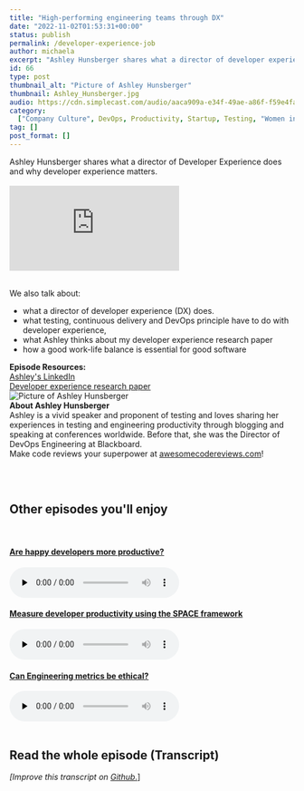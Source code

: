 ```yaml
---
title: "High-performing engineering teams through DX"
date: "2022-11-02T01:53:31+00:00"
status: publish
permalink: /developer-experience-job
author: michaela
excerpt: "Ashley Hunsberger shares what a director of developer experience does."
id: 66
type: post
thumbnail_alt: "Picture of Ashley Hunsberger"
thumbnail: Ashley_Hunsberger.jpg
audio: https://cdn.simplecast.com/audio/aaca909a-e34f-49ae-a86f-f59e4fa807f0/episodes/08be65aa-4b4e-41f5-8d94-3611ef987d90/audio/98662bb1-c656-4b89-afbc-ab4ce94e697f/default_tc.mp3
category:
  ["Company Culture", DevOps, Productivity, Startup, Testing, "Women in Tech"]
tag: []
post_format: []
---
```


<div class="episode-about">
Ashley Hunsberger shares what a director of Developer Experience does and why developer experience matters. <br/> <br/>

<div class="video-container">
<iframe class="video" src="https://www.youtube-nocookie.com/embed/PRt1dJJDVog" title="YouTube video player" rel=0"  frameborder="0" allowfullscreen="allowfullscreen allow="accelerometer; autoplay; clipboard-write; encrypted-media; gyroscope; picture-in-picture" allowfullscreen></iframe>
</div>

<br/>We also talk about:

<ul>
<li>what a director of developer experience (DX) does.</li>
<li>what testing, continuous delivery and DevOps principle have to do with developer experience,</li>
<li>what Ashley thinks about my developer experience research paper</li>
<li>how a good work-life balance is essential for good software</li>

</ul>
</div>

<div class="episode-links">
<b>Episode Resources:</b><br/>
<a href="https://www.linkedin.com/in/ashleyhunsberger/">Ashley's LinkedIn</a><br/>
<a href="https://www.michaelagreiler.com/wp-content/uploads/2021/12/Framework-for-Understanding-and-Improving.pdf">Developer experience research paper</a><br/>
</div>

<div class="row pt-2 align-items-center">
<div class="col-4 guest-picture">
<img src="Ashley_Hunsberger.jpg" alt="Picture of Ashley Hunsberger"/>
</div>
<div class="col-8 guest-about">
<b>About Ashley Hunsberger</b><br/>
Ashley is a vivid speaker and proponent of testing and loves sharing her experiences in testing and engineering productivity through blogging and speaking at conferences worldwide. Before that, she was the Director of DevOps Engineering at Blackboard.
</div>
</div>

<div class="sponsorship">
Make code reviews your superpower at <a href="https://awesomecodereviews.com">awesomecodereviews.com</a>!
</div>

<br/><br/>

<div>
  <h2>Other episodes you'll enjoy</h2>
  <br/>
    <div class="row-md-6">
      <div class="row g-0 border rounded overflow-hidden flex-md-row mb-4 shadow-sm h-md-250 position-relative">
          <div class="col p-4 d-flex flex-column position-static">
            <a href="https://software-engineering-unlocked.com/happy-developers-productive/"><h4 class="mb-0">Are happy developers more productive?</h3></a>
  <audio controls preload="none">
               <source src="https://cdn.simplecast.com/audio/aaca909a-e34f-49ae-a86f-f59e4fa807f0/episodes/130a6709-2e54-4309-b3cd-3a3a195eb6d5/audio/7679499b-f1db-4003-a02c-df863255a50b/default_tc.mp3" />
              </audio>
          </div>
        </div>
      </div>
    <div class="row-md-6">
      <div class="row g-0 border rounded overflow-hidden flex-md-row mb-4 shadow-sm h-md-250 position-relative">
          <div class="col p-4 d-flex flex-column position-static">
                       <a href="https://software-engineering-unlocked.com/measure-developer-productivity-space/"><h4 class="mb-0">Measure developer productivity using the SPACE framework</h3></a>
  <audio controls preload="none">
                <source src="https://cdn.simplecast.com/audio/aaca909a-e34f-49ae-a86f-f59e4fa807f0/episodes/5f2f49ae-1df9-4c13-9a52-670548e10892/audio/f557f044-ac96-40a4-b6b4-f8f215a1a81b/default_tc.mp3" />
              </audio>
          </div>
        </div>
      </div>
          <div class="row-md-6">
      <div class="row g-0 border rounded overflow-hidden flex-md-row mb-4 shadow-sm h-md-250 position-relative">
          <div class="col p-4 d-flex flex-column position-static">
                       <a href="https://www.software-engineering-unlocked.com/engineering-metrics/"> <h4 class="mb-0">Can Engineering metrics be ethical?</h3></a>
  <audio controls preload="none">
                <source src="https://cdn.simplecast.com/audio/aaca909a-e34f-49ae-a86f-f59e4fa807f0/episodes/14f69a24-bf6f-4e84-8dd8-f57c3f73c32b/audio/3bc44755-6fc4-41cd-84bd-bc6e2228c0aa/default_tc.mp3" />
              </audio>
          </div>
        </div>
      </div>
</div>
<br/>

## Read the whole episode (Transcript)

_\[Improve this transcript on [Github](https://github.com/mgreiler/se-unlocked/tree/master/Transcripts)_[.](https://github.com/mgreiler/se-unlocked/tree/master/Transcripts)\]
